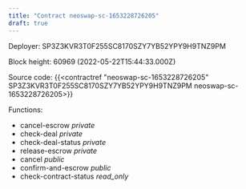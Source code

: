 ```yaml
---
title: "Contract neoswap-sc-1653228726205"
draft: true
---
```

Deployer: SP3Z3KVR3T0F255SC8170SZY7YB52YPY9H9TNZ9PM


 



Block height: 60969 (2022-05-22T15:44:33.000Z)

Source code: {{<contractref "neoswap-sc-1653228726205" SP3Z3KVR3T0F255SC8170SZY7YB52YPY9H9TNZ9PM neoswap-sc-1653228726205>}}

Functions:

* cancel-escrow _private_
* check-deal _private_
* check-deal-status _private_
* release-escrow _private_
* cancel _public_
* confirm-and-escrow _public_
* check-contract-status _read_only_
